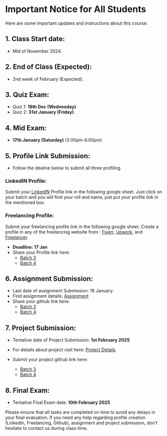 # Important Notice for All Students

Here are some important updates and instructions about this course:

 ## 1. Class Start date:
- Mid of November 2024.

 ## 2. End of Class (Expected):
- 2nd week of February (Expected).

## 3. Quiz Exam:
- Quiz 1: **18th Dec (Wednesday)**
- Quiz 2: **31st January (Friday)**.

## 4. Mid Exam:
- **17th January (Saturday)** (3.00pm-6.00pm)

## 5. Profile Link Submission:
- Follow the dealine below to submit all three profiling.
### LinkedIN Profile:
Submit your [LinkedIN](https://bd.linkedin.com/) Profile link in the following google sheet. Just click on your batch and you will find your roll and name, just put your profile link in the mentioned box.

### Freelancing Profile:
Submit your freelancing profile link in the following google sheet. Create a profile in any of the freelancing website from : [Fiverr](https://www.fiverr.com/),  [Upwork](https://www.upwork.com/), and [Freelancer](https://www.freelancer.com/?gad_source=1&gclid=EAIaIQobChMI8ZHJzaydiQMVUhCDAx3wchg-EAAYASAAEgJbXPD_BwE&ft_prog=ABL&ft_prog_id=617725303593).

- **Deadline: 17 Jan**
- Share your Profile link here:
    - [Batch 3](https://docs.google.com/spreadsheets/d/1NhPoEIePtcU5scqDhYQhn1AcoYK3q8_O7-MjVYGzs24/edit?gid=0#gid=0)
    - [Batch 4](https://docs.google.com/spreadsheets/d/1m91vQ4A4TPV4S4Clw8UmJghH8Bz55m3ewXVfs4wJfXE/edit?gid=0#gid=0)


## 6. Assignment Submission:
- Last date of assignment Submission: 18 January.
- Find assignment details: [Assignment](https://github.com/samsuddoha/Database-P4/blob/main/Assignment.md)
- Share your github link here: 
    - [Batch 3](https://docs.google.com/spreadsheets/d/1NhPoEIePtcU5scqDhYQhn1AcoYK3q8_O7-MjVYGzs24/edit?gid=1107078566#gid=1107078566)
    - [Batch 4](https://docs.google.com/spreadsheets/d/1m91vQ4A4TPV4S4Clw8UmJghH8Bz55m3ewXVfs4wJfXE/edit?gid=1107078566#gid=1107078566)


## 7. Project Submission:
- Tentative date of Project Submission:  **1st February 2025**
  
- For details about project visit here: [Project Details](https://github.com/samsuddoha/Database-P4/blob/main/Project.md) 
- Submit your project github link here:
    - [Batch 3](https://docs.google.com/spreadsheets/d/1NhPoEIePtcU5scqDhYQhn1AcoYK3q8_O7-MjVYGzs24/edit?gid=1730725819#gid=1730725819)
    - [Batch 4](https://docs.google.com/spreadsheets/d/1m91vQ4A4TPV4S4Clw8UmJghH8Bz55m3ewXVfs4wJfXE/edit?gid=1730725819#gid=1730725819)

## 8. Final Exam:
- Tentative Final Exam date: **10th February 2025**

Please ensure that all tasks are completed on time to avoid any delays in your final evaluation. If you need any help regarding profile creation (LinkedIn, Freelancing, Github), assignment and project submission, don't hesitate to contact us during class time.